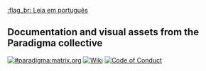[:flag_br: Leia em português](/README)

## Documentation and visual assets from the Paradigma collective

[![#paradigma:matrix.org](https://img.shields.io/badge/chat-%23paradigma:matrix.org-74c59d.svg?longCache=true&style=for-the-badge)](https://riot.im/app/#/room/!mTftlNrhXDxQHwFvET:matrix.org) [![Wiki](https://img.shields.io/badge/wiki-lightgrey.svg?longCache=true&style=for-the-badge)](https://gitlab.com/_paradigma/shellpunks/wiki) [![Code of Conduct](https://img.shields.io/badge/code%20of%20conduct-red.svg?longCache=true&style=for-the-badge)](https://gitlab.com/_paradigmahs/documentation/wikis/C%C3%B3digo-de-Conduta)

